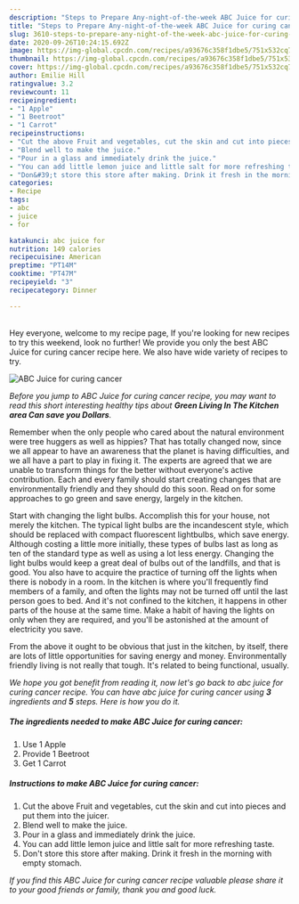 ```yaml
---
description: "Steps to Prepare Any-night-of-the-week ABC Juice for curing cancer"
title: "Steps to Prepare Any-night-of-the-week ABC Juice for curing cancer"
slug: 3610-steps-to-prepare-any-night-of-the-week-abc-juice-for-curing-cancer
date: 2020-09-26T10:24:15.692Z
image: https://img-global.cpcdn.com/recipes/a93676c358f1dbe5/751x532cq70/abc-juice-for-curing-cancer-recipe-main-photo.jpg
thumbnail: https://img-global.cpcdn.com/recipes/a93676c358f1dbe5/751x532cq70/abc-juice-for-curing-cancer-recipe-main-photo.jpg
cover: https://img-global.cpcdn.com/recipes/a93676c358f1dbe5/751x532cq70/abc-juice-for-curing-cancer-recipe-main-photo.jpg
author: Emilie Hill
ratingvalue: 3.2
reviewcount: 11
recipeingredient:
- "1 Apple"
- "1 Beetroot"
- "1 Carrot"
recipeinstructions:
- "Cut the above Fruit and vegetables, cut the skin and cut into pieces and put them into the juicer."
- "Blend well to make the juice."
- "Pour in a glass and immediately drink the juice."
- "You can add little lemon juice and little salt for more refreshing taste."
- "Don&#39;t store this store after making. Drink it fresh in the morning with empty stomach."
categories:
- Recipe
tags:
- abc
- juice
- for

katakunci: abc juice for 
nutrition: 149 calories
recipecuisine: American
preptime: "PT14M"
cooktime: "PT47M"
recipeyield: "3"
recipecategory: Dinner

---
```

<br>
Hey everyone, welcome to my recipe page, If you're looking for new recipes to try this weekend, look no further! We provide you only the best ABC Juice for curing cancer recipe here. We also have wide variety of recipes to try.
<br>


![ABC Juice for curing cancer](https://img-global.cpcdn.com/recipes/a93676c358f1dbe5/751x532cq70/abc-juice-for-curing-cancer-recipe-main-photo.jpg)

<i>Before you jump to ABC Juice for curing cancer recipe, you may want to read this short interesting healthy tips about 
<strong>Green Living In The Kitchen area Can save you Dollars</strong>.</i>
</br>

Remember when the only people who cared about the natural environment were tree huggers as well as hippies? That has totally changed now, since we all appear to have an awareness that the planet is having difficulties, and we all have a part to play in fixing it. The experts are agreed that we are unable to transform things for the better without everyone's active contribution. Each and every family should start creating changes that are environmentally friendly and they should do this soon. Read on for some approaches to go green and save energy, largely in the kitchen.

Start with changing the light bulbs. Accomplish this for your house, not merely the kitchen. The typical light bulbs are the incandescent style, which should be replaced with compact fluorescent lightbulbs, which save energy. Although costing a little more initially, these types of bulbs last as long as ten of the standard type as well as using a lot less energy. Changing the light bulbs would keep a great deal of bulbs out of the landfills, and that is good. You also have to acquire the practice of turning off the lights when there is nobody in a room. In the kitchen is where you'll frequently find members of a family, and often the lights may not be turned off until the last person goes to bed. And it's not confined to the kitchen, it happens in other parts of the house at the same time. Make a habit of having the lights on only when they are required, and you'll be astonished at the amount of electricity you save.

From the above it ought to be obvious that just in the kitchen, by itself, there are lots of little opportunities for saving energy and money. Environmentally friendly living is not really that tough. It's related to being functional, usually.


<i>We hope you got benefit from reading it, now let's go back to abc juice for curing cancer recipe. You can have abc juice for curing cancer using <strong>3</strong> ingredients and <strong>5</strong> steps. Here is how you do it.
</i>

##### The ingredients needed to make ABC Juice for curing cancer:

1. Use 1 Apple
1. Provide 1 Beetroot
1. Get 1 Carrot


##### Instructions to make ABC Juice for curing cancer:

1. Cut the above Fruit and vegetables, cut the skin and cut into pieces and put them into the juicer.
1. Blend well to make the juice.
1. Pour in a glass and immediately drink the juice.
1. You can add little lemon juice and little salt for more refreshing taste.
1. Don&#39;t store this store after making. Drink it fresh in the morning with empty stomach.


<i>If you find this ABC Juice for curing cancer recipe valuable please share it to your good friends or family, thank you and good luck.</i>
